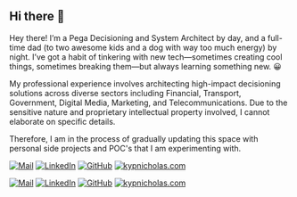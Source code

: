 ## Hi there 👋

Hey there! I’m a Pega Decisioning and System Architect by day, and a full-time dad (to two awesome kids and a dog with way too much energy) by night. I’ve got a habit of tinkering with new tech—sometimes creating cool things, sometimes breaking them—but always learning something new. 😀

My professional experience involves architecting high-impact decisioning solutions across diverse sectors including Financial, Transport, Government, Digital Media, Marketing, and Telecommunications. Due to the sensitive nature and proprietary intellectual property involved, I cannot elaborate on specific details.

Therefore, I am in the process of gradually updating this space with personal side projects and POC's that I am experimenting with. 

<p dir="auto">
<a href="mailto:kypnicholas@gmail.com"><img src="https://camo.githubusercontent.com/ffcaabe1754ffb09ca186463125661e2381a1a865d08fc2fb35ae79e20c5149a/68747470733a2f2f696d672e736869656c64732e696f2f62616467652f476d61696c2d4431343833363f7374796c653d666c6174266c6f676f3d676d61696c266c6f676f436f6c6f723d7768697465" alt="Mail" data-canonical-src="https://img.shields.io/badge/Gmail-D14836?style=flat&amp;logo=gmail&amp;logoColor=white" style="max-width: 100%;"></a>
<a href="https://www.linkedin.com/in/nicolaoskyprianou/" rel="nofollow"><img src="https://camo.githubusercontent.com/d7bb758f74334d5fd5199dfd6ad6bbb3d068eac0d3c3fa1dfafc1c25eba7e185/68747470733a2f2f696d672e736869656c64732e696f2f62616467652f6c696e6b6564696e2d2532333030373742352e7376673f7374796c653d666c6174266c6f676f3d6c696e6b6564696e266c6f676f436f6c6f723d7768697465" alt="LinkedIn" data-canonical-src="https://img.shields.io/badge/linkedin-%230077B5.svg?style=flat&amp;logo=linkedin&amp;logoColor=white" style="max-width: 100%;"></a>
<a href="https://github.com/kypnicholas"><img src="https://camo.githubusercontent.com/537a691f5001345a0bde6d7b601390b0604fbfa2369cab67787faca846f95d8f/68747470733a2f2f696d672e736869656c64732e696f2f62616467652f6769746875622d2532333132313031312e7376673f7374796c653d666c6174266c6f676f3d676974687562266c6f676f436f6c6f723d7768697465" alt="GitHub" data-canonical-src="https://img.shields.io/badge/github-%23121011.svg?style=flat&amp;logo=github&amp;logoColor=white" style="max-width: 100%;"></a>
<a href="https://kypnicholas.com"><img src="https://img.shields.io/badge/kypnicholas.com-%2336454F.svg?style=flat&logoColor=white" alt="kypnicholas.com" style="max-width: 100%;"></a>

<a href="mailto:kypnicholas@gmail.com" target="_blank"><img src="https://img.shields.io/badge/Gmail-D14836?style=flat&logo=gmail&logoColor=white" alt="Mail" style="max-width: 100%;"></a>
<a href="https://www.linkedin.com/in/nicolaoskyprianou/" target="_blank"><img src="https://img.shields.io/badge/linkedin-%230077B5.svg?style=flat&logo=linkedin&logoColor=white" alt="LinkedIn" style="max-width: 100%;"></a>
<a href="https://github.com/kypnicholas" target="_blank"><img src="https://img.shields.io/badge/github-%23121011.svg?style=flat&logo=github&logoColor=white" alt="GitHub" style="max-width: 100%;"></a>
<a href="https://kypnicholas.com" target="_blank"><img src="https://img.shields.io/badge/kypnicholas.com-%2336454F.svg?style=flat&logo=hackthebox&logoColor=white" alt="kypnicholas.com" style="max-width: 100%;"></a>
  
</p>
